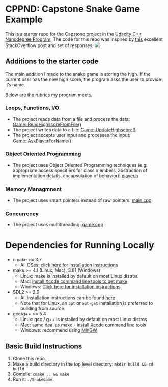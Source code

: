 # CPPND: Capstone Snake Game Example

This is a starter repo for the Capstone project in the [Udacity C++ Nanodegree Program](https://www.udacity.com/course/c-plus-plus-nanodegree--nd213). The code for this repo was inspired by [this](https://codereview.stackexchange.com/questions/212296/snake-game-in-c-with-sdl) excellent StackOverflow post and set of responses.
<img src="snake_game.gif"/>

## Additions to the starter code
The main addition I made to the snake game is storing the high.
If the current user has the new high score, the program asks the user to provide it’s name. 

Below are the rubrics my program meets.
### Loops, Functions, I/O
* The project reads data from a file and process the data: [Game::ReadHighscoreFromFile()](https://github.com/mahtt/CppND-Capstone-Snake-Game/blob/86c50464c46c6f1556959d254ae4fae3fd8b413e/src/game.cpp#L36)
* The project writes data to a file: [Game::UpdateHighscore()](https://github.com/mahtt/CppND-Capstone-Snake-Game/blob/86c50464c46c6f1556959d254ae4fae3fd8b413e/src/game.cpp#L58)
* The project accepts user input and processes the input: [Game::AskPlayerForName()](https://github.com/mahtt/CppND-Capstone-Snake-Game/blob/86c50464c46c6f1556959d254ae4fae3fd8b413e/src/game.cpp#L67)

### Object Oriented Programming
* The project uses Object Oriented Programming techniques (e.g. appropriate access specifiers for class members, abstraction of implementation details, encapsulation of behavior): [player.h](https://github.com/mahtt/CppND-Capstone-Snake-Game/blob/86c50464c46c6f1556959d254ae4fae3fd8b413e/src/player.h#L6)

### Memory Managmnent
* The project uses smart pointers instead of raw pointers: [main.cpp](https://github.com/mahtt/CppND-Capstone-Snake-Game/blob/86c50464c46c6f1556959d254ae4fae3fd8b413e/src/main.cpp#L16)

### Concurrency
* The project uses multithreading: [game.cpp](https://github.com/mahtt/CppND-Capstone-Snake-Game/blob/86c50464c46c6f1556959d254ae4fae3fd8b413e/src/game.cpp#L14)

# Dependencies for Running Locally
* cmake >= 3.7
  * All OSes: [click here for installation instructions](https://cmake.org/install/)
* make >= 4.1 (Linux, Mac), 3.81 (Windows)
  * Linux: make is installed by default on most Linux distros
  * Mac: [install Xcode command line tools to get make](https://developer.apple.com/xcode/features/)
  * Windows: [Click here for installation instructions](http://gnuwin32.sourceforge.net/packages/make.htm)
* SDL2 >= 2.0
  * All installation instructions can be found [here](https://wiki.libsdl.org/Installation)
  * Note that for Linux, an `apt` or `apt-get` installation is preferred to building from source.
* gcc/g++ >= 5.4
  * Linux: gcc / g++ is installed by default on most Linux distros
  * Mac: same deal as make - [install Xcode command line tools](https://developer.apple.com/xcode/features/)
  * Windows: recommend using [MinGW](http://www.mingw.org/)

## Basic Build Instructions

1. Clone this repo.
2. Make a build directory in the top level directory: `mkdir build && cd build`
3. Compile: `cmake .. && make`
4. Run it: `./SnakeGame`.
